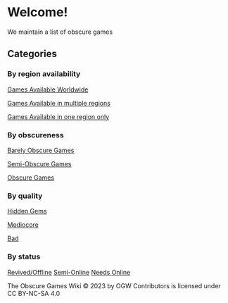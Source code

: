 # Welcome!
We maintain a list of obscure games

## Categories
### By region availability
[Games Available Worldwide](/categories/worldwide.md)

[Games Available in multiple regions](/categories/multiregions.md)

[Games Available in one region only](/categories/regionlocked.md)

### By obscureness
[Barely Obscure Games](/categories/barelyobscure.md)

[Semi-Obscure Games](/categories/semiobscure.md)

[Obscure Games](/categories/obscuregames.md)

### By quality
[Hidden Gems](/categories/hiddengems.md)

[Mediocore](/categories/mediocore.md)

[Bad](/categories/bad.md)

### By status
[Revived/Offline](/categories/revived.md)
[Semi-Online](/categories/semionline.md)
[Needs Online](/categories/needsonline.md)

The Obscure Games Wiki © 2023 by OGW Contributors is licensed under CC BY-NC-SA 4.0 


